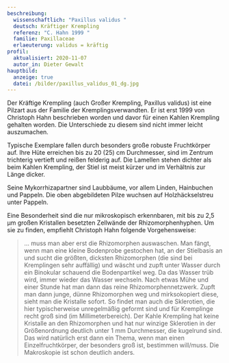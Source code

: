 ```yaml
---
beschreibung:
  wissenschaftlich: "Paxillus validus "
  deutsch: Kräftiger Krempling
  referenz: "C. Hahn 1999 "
  familie: Paxillaceae
  erlaeuterung: validus = kräftig
profil:
  aktualisiert: 2020-11-07
  autor_in: Dieter Gewalt
hauptbild:
  anzeige: true
  datei: /bilder/paxillus_validus_01_dg.jpg
---
```

Der Kräftige Krempling (auch Großer Krempling, Paxillus validus) ist eine Pilzart aus der Familie der Kremplingsverwandten. Er ist erst 1999 von Christoph Hahn beschrieben worden und davor für einen Kahlen Krempling gehalten worden. Die Unterschiede zu diesem sind nicht immer leicht auszumachen.

Typische Exemplare fallen durch besonders große robuste Fruchtkörper auf. Ihre Hüte erreichen bis zu 20 (25) cm Durchmesser, sind im Zentrum trichterig vertieft und reißen felderig auf. Die Lamellen stehen dichter als beim Kahlen Krempling, der Stiel ist meist kürzer und im Verhältnis zur Länge dicker.

Seine Mykorrhizapartner sind Laubbäume, vor allem Linden, Hainbuchen und Pappeln. Die oben abgebildeten Pilze wuchsen auf Holzhäckselstreu unter Pappeln.

Eine Besonderheit sind die nur mikroskopisch erkennbaren, mit bis zu 2,5 µm großen Kristallen besetzten Zellwände der Rhizomorphenhyphen. Um sie zu finden, empfiehlt Christoph Hahn folgende Vorgehensweise:

> ... muss man aber erst die Rhizomorphen auswaschen. Man fängt, wenn man eine kleine Bodenprobe gestochen hat, an der Stielbasis an und sucht die größten, dicksten Rhizomorphen (die sind bei Kremplingen sehr auffällig) und wäscht und zupft unter Wasser durch ein Binokular schauend die Bodenpartikel weg. Da das Wasser trüb wird, immer wieder das Wasser wechseln. Nach etwas Mühe und einer Stunde hat man dann das reine Rhizomorphennetzwerk. Zupft man dann junge, dünne Rhizomorphen weg und mirksokopiert diese, sieht man die Kristalle sofort. So findet man auch die Sklerotien, die hier typischerweise unregelmäßig geformt sind und für Kremplinge recht groß sind (im Millimeterbereich). Der Kahle Krempling hat keine Kristalle an den Rhizomorphen und hat nur winzige Sklerotien in der Größenordnung deutlich unter 1 mm Durchmesser, die kugelrund sind. Das wird natürlich erst dann ein Thema, wenn man einen Einzelfruchtkörper, der besonders groß ist, bestimmen will/muss. Die Makroskopie ist schon deutlich anders.